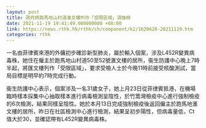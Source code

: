 ```yaml
---
layout: post
title: 政府將跑馬地山村道滙文樓列作「受限區域」須強檢
date: 2021-11-19 19:41:49.000000000 +08:00
link: https://news.rthk.hk/rthk/ch/component/k2/1620620-20211119.htm
categories: rthk
---
```


一名由菲律賓來港的外傭初步確診新型肺炎，屬於輸入個案，涉及L452R變異病毒株，她住在僱主於跑馬地山村道50至52號滙文樓的居所，衞生防護中心晚上7時半起，將匯文樓列作「受限區域」，要求受檢人士於今晚11時前接受核酸測試，當局目標是明早約7時完成行動。

衞生防護中心表示，個案涉及一名31歲女子，她上月23日從菲律賓抵港，在機場臨時樣本採集中心抽取樣本進行病毒檢測呈陰性，於竹篙灣檢疫中心進行強制檢疫的6次檢測，結果同樣呈陰性。她於本月13日完成強制檢疫後返回僱主於跑馬地滙文樓的居所，昨日在社區檢測中心進行檢測，結果呈初步陽性，但病毒量低，Ct值大於30，並確認帶有L452R變異病毒株。
